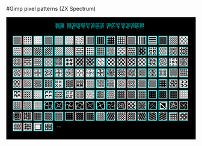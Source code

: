 #Gimp pixel patterns (ZX Spectrum)


![](https://github.com/da0ab/Gimp-ZX-Spectrum-patterns/blob/master/gimp_zx_spectrum_pattern.png?raw=true)


